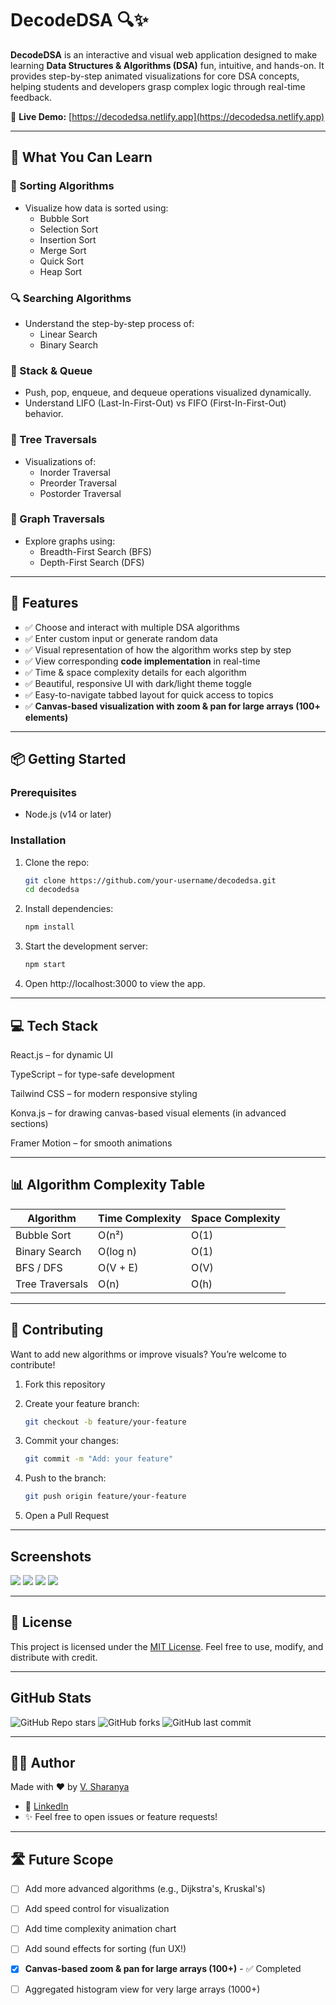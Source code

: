 # DecodeDSA 🔍✨

**DecodeDSA** is an interactive and visual web application designed to make learning **Data Structures & Algorithms (DSA)** fun, intuitive, and hands-on. It provides step-by-step animated visualizations for core DSA concepts, helping students and developers grasp complex logic through real-time feedback.

🔗 **Live Demo:** [https://decodedsa.netlify.app](https://decodedsa.netlify.app)

---

## 🧠 What You Can Learn

### 🔢 Sorting Algorithms
- Visualize how data is sorted using:
  - Bubble Sort
  - Selection Sort
  - Insertion Sort
  - Merge Sort
  - Quick Sort
  - Heap Sort

### 🔍 Searching Algorithms
- Understand the step-by-step process of:
  - Linear Search
  - Binary Search

### 🧱 Stack & Queue
- Push, pop, enqueue, and dequeue operations visualized dynamically.
- Understand LIFO (Last-In-First-Out) vs FIFO (First-In-First-Out) behavior.

### 🌳 Tree Traversals
- Visualizations of:
  - Inorder Traversal
  - Preorder Traversal
  - Postorder Traversal

### 🔗 Graph Traversals
- Explore graphs using:
  - Breadth-First Search (BFS)
  - Depth-First Search (DFS)

---

## 🚀 Features

- ✅ Choose and interact with multiple DSA algorithms
- ✅ Enter custom input or generate random data
- ✅ Visual representation of how the algorithm works step by step
- ✅ View corresponding **code implementation** in real-time
- ✅ Time & space complexity details for each algorithm
- ✅ Beautiful, responsive UI with dark/light theme toggle
- ✅ Easy-to-navigate tabbed layout for quick access to topics
- ✅ **Canvas-based visualization with zoom & pan for large arrays (100+ elements)**

---

## 📦 Getting Started

### Prerequisites

- Node.js (v14 or later)

### Installation

1. Clone the repo:
   
   ```bash
   git clone https://github.com/your-username/decodedsa.git
   cd decodedsa

2. Install dependencies:
   ```bash
   npm install
   
3. Start the development server:   
   ```bash
   npm start

4. Open http://localhost:3000 to view the app.

---

## 💻 Tech Stack
React.js – for dynamic UI

TypeScript – for type-safe development

Tailwind CSS – for modern responsive styling

Konva.js – for drawing canvas-based visual elements (in advanced sections)

Framer Motion – for smooth animations

---

## 📊 Algorithm Complexity Table
| Algorithm       | Time Complexity | Space Complexity |
| --------------- | --------------- | ---------------- |
| Bubble Sort     | O(n²)           | O(1)             |
| Binary Search   | O(log n)        | O(1)             |
| BFS / DFS       | O(V + E)        | O(V)             |
| Tree Traversals | O(n)            | O(h)             |

---

## 🧪 Contributing
Want to add new algorithms or improve visuals? You’re welcome to contribute!

1. Fork this repository

2. Create your feature branch:
    ```bash
    git checkout -b feature/your-feature
   
3. Commit your changes:   
   ```bash
   git commit -m "Add: your feature"
   
4. Push to the branch:
   ```bash
   git push origin feature/your-feature

5. Open a Pull Request

---

## Screenshots

<img src="https://github.com/V-Sharanya/DecodeDsa/blob/main/Screenshot%202025-07-25%20180809.png"/>
<img src= "https://github.com/V-Sharanya/DecodeDsa/blob/main/Screenshot%202025-07-25%20171714.png"/>
<img src="https://github.com/V-Sharanya/DecodeDsa/blob/main/Screenshot%202025-07-25%20171647.png"/>
<img src="https://github.com/V-Sharanya/DecodeDsa/blob/main/Screenshot%202025-07-25%20171508.png"/>

---
## 🪪 License

This project is licensed under the [MIT License](LICENSE).
Feel free to use, modify, and distribute with credit.

---

## GitHub Stats
![GitHub Repo stars](https://img.shields.io/github/stars/V-Sharanya/DecodeDsa?style=social)
![GitHub forks](https://img.shields.io/github/forks/V-Sharanya/DecodeDsa?style=social)
![GitHub last commit](https://img.shields.io/github/last-commit/V-Sharanya/DecodeDsa)

---

## 👩‍💻 Author

Made with ❤️ by [V. Sharanya](https://github.com/V-Sharanya)

- 🔗 [LinkedIn](https://www.linkedin.com/in/v-sharanya/)
- ✨ Feel free to open issues or feature requests!

---

## 🛣️ Future Scope

- [ ] Add more advanced algorithms (e.g., Dijkstra's, Kruskal's)
- [ ] Add speed control for visualization
- [ ] Add time complexity animation chart
- [ ] Add sound effects for sorting (fun UX!)
- [x] **Canvas-based zoom & pan for large arrays (100+)** - ✅ Completed
- [ ] Aggregated histogram view for very large arrays (1000+)


